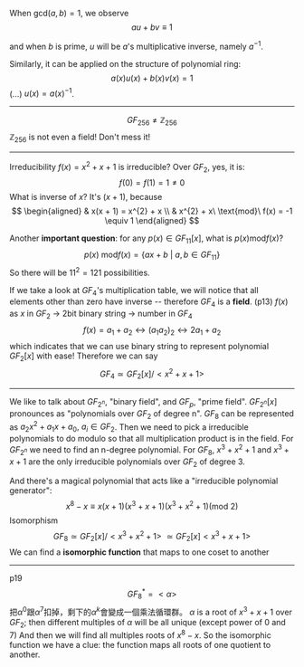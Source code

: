 When $\text{gcd}(a, b)=1$, we observe
$$
au + b v \equiv 1
$$

and when $b$ is prime, $u$ will be $a$'s multiplicative inverse, namely $a^{-1}$.

Similarly, it can be applied on the structure of polynomial ring:
$$
a(x) u(x) + b(x) v(x) = 1
$$
(...) $u(x)=a(x)^{-1}$.

---

$$
GF_{256} \ne \mathbb{Z}_{256}
$$
$\mathbb{Z}_{256}$ is not even a field! Don't mess it!

---

Irreducibility
$f(x)=x^{2}+x+1$ is irreducible?
Over $GF_{2}$, yes, it is:
$$
f(0) = f(1) = 1 \ne 0
$$
What is inverse of $x$? It's $(x+1)$, because
$$
\begin{aligned}
 & x(x + 1) = x^{2} + x \\
 & x^{2} + x\ \text{mod}\ f(x) = -1 \equiv 1
\end{aligned}
$$

Another **important question**: for any $p(x)\in GF_{11}[x]$, what is $p(x)\text{mod}f(x)$?
$$
p(x)\ \text{mod} f(x) = \{ ax + b\ | \ a, b \in GF_{11} \}
$$
So there will be $11^{2} = 121$ possibilities.

If we take a look at $GF_{4}$'s multiplication table, we will notice that all elements other than zero have inverse -- therefore $GF_{4}$ is a **field**. (p13)
$f(x)$ as $x$ in $GF_{2}$ -> 2bit binary string -> number in $GF_{4}$
$$
f(x) = a_{1}+a_{2} \leftrightarrow (a_{1}a_{2})_{2} \leftrightarrow  2a_{1} + a_{2}
$$
which indicates that we can use binary string to represent polynomial $GF_{2}[x]$ with ease!
Therefore we can say
$$
GF_{4} \simeq GF_{2}[x] / <x^{2} + x + 1>
$$

---
We like to talk about $GF_{2^{n}}$, "binary field", and $GF_{p}$, "prime field".
	$GF_{2^{n}}[x]$ pronounces as "polynomials over $GF_{2}$ of degree n". 
$GF_{8}$ can be represented as $a_{2}x^{2} + a_{1}x+a_{0},\ a_{i}\in GF_{2}$.
Then we need to pick a irreducible polynomials to do modulo so that all multiplication product is in the field. For $GF_{2^{n}}$ we need to find an n-degree polynomial.
For $GF_{8}$, $x^{3} + x^{2}+1$ and $x^{3}+x+1$ are the only irreducible polynomials over $GF_{2}$ of degree 3.

And there's a magical polynomial that acts like a "irreducible polynomial generator":
$$
x^{8} - x \equiv x (x+1)(x^{3} + x + 1)(x^{3} + x^{2} + 1)(\text{mod}\ 2)
$$
Isomorphism
$$
GF_{8} \simeq GF_{2}[x] / <x^{3} + x^{2} + 1> ~\simeq GF_{2}[x] <x^{3} + x + 1>
$$
We can find a **isomorphic function** that maps to one  coset to another

---
p19
$$
GF_{8}^{*} = <\alpha>
$$
把$\alpha ^{0}$跟$\alpha ^{7}$扣掉，剩下的$\alpha ^{k}$會變成一個乘法循環群。
$\alpha$ is a root of $x^{3} + x + 1$ over $GF_{2}$; then different multiples of $\alpha$ will be all unique (except power of 0 and 7)
And then we will find all multiples roots of $x^{8} - x$.
So the isomorphic function we have a clue: the function maps all roots of one quotient to another.
